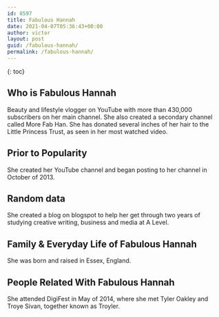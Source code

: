 ```yaml
---
id: 8597
title: Fabulous Hannah
date: 2021-04-07T05:36:43+00:00
author: victor
layout: post
guid: /fabulous-hannah/
permalink: /fabulous-hannah/
---
```



{: toc}


## Who is Fabulous Hannah



Beauty and lifestyle vlogger on YouTube with more than 430,000 subscribers on her main channel. She also created a secondary channel called More Fab Han. She has donated several inches of her hair to the Little Princess Trust, as seen in her most watched video.

                
                
                
## Prior to Popularity



She created her YouTube channel and began posting to her channel in October of 2013.

                
                
                
## Random data



She created a blog on blogspot to help her get through two years of studying creative writing, business and media at A Level.

                
                
                
## Family & Everyday Life of Fabulous Hannah



She was born and raised in Essex, England.

                
                
                
## People Related With Fabulous Hannah



She attended DigiFest in May of 2014, where she met Tyler Oakley and Troye Sivan, together known as Troyler.

                
              
            
          
          
          